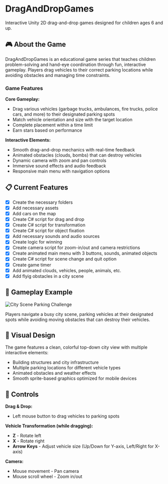 # DragAndDropGames

Interactive Unity 2D drag-and-drop games designed for children ages 6 and up.

## 🎮 About the Game

DragAndDropGames is an educational game series that teaches children problem-solving and hand-eye coordination through fun, interactive gameplay. Players drag vehicles to their correct parking locations while avoiding obstacles and managing time constraints.

### Game Features

**Core Gameplay:**
- Drag various vehicles (garbage trucks, ambulances, fire trucks, police cars, and more) to their designated parking spots
- Match vehicle orientation and size with the target location
- Complete placement within a time limit
- Earn stars based on performance

**Interactive Elements:**
- Smooth drag-and-drop mechanics with real-time feedback
- Animated obstacles (clouds, bombs) that can destroy vehicles
- Dynamic camera with zoom and pan controls
- Immersive sound effects and audio feedback
- Responsive main menu with navigation options

## 📋 Current Features

- [x] Create the necessary folders
- [x] Add necessary assets
- [x] Add cars on the map
- [x] Create C# script for drag and drop
- [x] Create C# script for transformation
- [x] Create C# script for object fixation
- [x] Add necessary sounds and audio sources
- [X] Create logic for winning
- [X] Create camera script for zoom-in/out and camera restrictions
- [x] Create animated main menu with 3 buttons, sounds, animated objects
- [x] Create C# script for scene change and quit option
- [x] Create game timer
- [x] Add animated clouds, vehicles, people, animals, etc.
- [X] Add flyig obstacles in a city scene

## 🎯 Gameplay Example

![City Scene Parking Challenge](https://cdn.discordapp.com/attachments/668518956390285335/1427805735940526213/image.png?ex=68f03336&is=68eee1b6&hm=4b9381380c0801c423b3b7a7e72089bd27a8eac9d36c464a7e554dcd059b4438&)

Players navigate a busy city scene, parking vehicles at their designated spots while avoiding moving obstacles that can destroy their vehicles.

## 🎨 Visual Design

The game features a clean, colorful top-down city view with multiple interactive elements:
- Building structures and city infrastructure
- Multiple parking locations for different vehicle types
- Animated obstacles and weather effects
- Smooth sprite-based graphics optimized for mobile devices

## 📱 Controls

**Drag & Drop:**
- Left mouse button to drag vehicles to parking spots

**Vehicle Transformation (while dragging):**
- **Z** - Rotate left
- **X** - Rotate right
- **Arrow Keys** - Adjust vehicle size (Up/Down for Y-axis, Left/Right for X-axis)

**Camera:**
- Mouse movement - Pan camera
- Mouse scroll wheel - Zoom in/out
